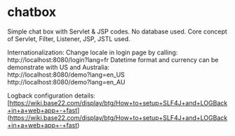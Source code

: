 # chatbox
Simple chat box with Servlet &amp; JSP codes. No database used. Core concept of Servlet, Filter, Listener, JSP, JSTL used.

Internationalization:
Change locale in login page by calling: http://localhost:8080/login?lang=fr
Datetime format and currency can be demonstrate with US and Australia:  
http://localhost:8080/demo?lang=en_US  
http://localhost:8080/demo?lang=en_AU


Logback configuration details: 
[https://wiki.base22.com/display/btg/How+to+setup+SLF4J+and+LOGBack+in+a+web+app+-+fast]
(https://wiki.base22.com/display/btg/How+to+setup+SLF4J+and+LOGBack+in+a+web+app+-+fast)